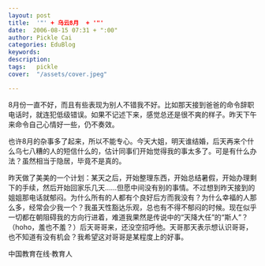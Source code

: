 ```yaml
---
layout: post  
title:  '"' + 乌云8月  + '"'
date:  2006-08-15 07:31 + ":00" 
author: Pickle Cai  
categories: EduBlog  
keywords: 
description:   
tags:	pickle   
cover:  "/assets/cover.jpeg"  

---  
```

    
8月份一直不好，而且有些表现为别人不错我不好。比如那天接到爸爸的命令辞职电话时，就连犯低级错误。如果不记述下来，感觉总还是很不爽的样子。昨天下午来命令自己心情好一些，仍不奏效。



也许8月的杂事多了起来，所以不能专心。今天大姐，明天谁结婚，后天再来个什么乌七八糟的人的短信什么的，估计同事们开始觉得我的事太多了。可是有什么办法？虽然相当于隐居，毕竟不是真的。



昨天做了美美的一个计划：某天之后，开始整理东西，开始总结暑假，开始办理剩下的手续，然后开始回家乐几天……但愿中间没有别的事情。不过想到昨天接到的姐姐那电话就郁闷。为什么所有的人都有个良好后方而我没有？为什么幸福的人那么多，经常会少我一个？我虽天性豁达乐观，总也有不得不郁闷的时候。现在似乎一切都在朝阻碍我的方向行进着，难道我果然是传说中的“天降大任”的“斯人”？（hoho，羞也不羞？）后天哥哥来，还没空招呼他。天哥那天表示想认识哥哥，也不知道有没有机会？我希望这对哥哥是某程度上的好事。



		    
 中国教育在线·教育人

